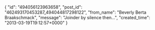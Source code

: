  {
   "id": "494056123963658",
   "post_id": "462493170453287_494044817298122",
   "from_name": "Beverly Berta Braakschmack",
   "message": "Joinder by silence then...",
   "created_time": "2013-03-19T19:12:57+0000"
 }
